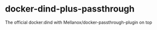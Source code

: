 # docker-dind-plus-passthrough
The official docker:dind with Mellanox/docker-passthrough-plugin on top
